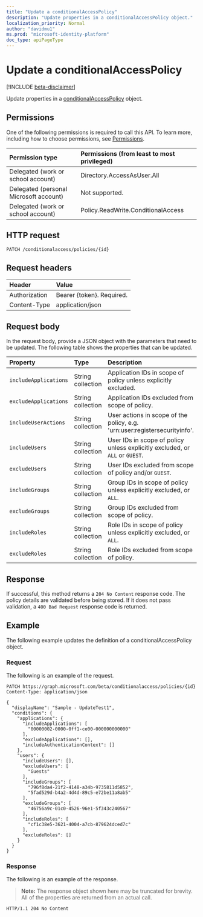 ```yaml
---
title: "Update a conditionalAccessPolicy"
description: "Update properties in a conditionalAccessPolicy object."
localization_priority: Normal
author: "davidmu1"
ms.prod: "microsoft-identity-platform"
doc_type: apiPageType
---
```


# Update a conditionalAccessPolicy

[!INCLUDE [beta-disclaimer](../../includes/beta-disclaimer.md)]

Update properties in a [conditionalAccessPolicy](../resources/ConditionalAccessPolicy.md) object.

## Permissions

One of the following permissions is required to call this API. To learn more, including how to choose permissions, see [Permissions](/graph/permissions-reference).

|Permission type | Permissions (from least to most privileged) |
|:-------------- |:-------------------------------------- |
| Delegated (work or school account) | Directory.AccessAsUser.All |
| Delegated (personal Microsoft account) | Not supported. |
| Delegated (work or school account) | Policy.ReadWrite.ConditionalAccess |

## HTTP request

<!-- { "blockType": "ignored" } -->
```http
PATCH /conditionalaccess/policies/{id}
```

## Request headers

| Header | Value |
|:------ |:----- |
| Authorization  | Bearer {token}. Required. |
| Content-Type  | application/json |

## Request body

In the request body, provide a JSON object with the parameters that need to be updated. The following table shows the properties that can be updated.

| Property | Type | Description |
|:-------- |:---- |:----------- |
| `includeApplications` | String collection | Application IDs in scope of policy unless explicitly excluded. |
| `excludeApplications` | String collection | Application IDs excluded from scope of policy. |
| `includeUserActions` | String collection | User actions in scope of the policy, e.g. 'urn:user:registersecurityinfo'. |
| `includeUsers` | String collection | User IDs in scope of policy unless explicitly excluded, or `ALL` or `GUEST`. |
| `excludeUsers` | String collection | User IDs excluded from scope of policy and/or `GUEST`. |
| `includeGroups` | String collection | Group IDs in scope of policy unless explicitly excluded, or `ALL`. |
| `excludeGroups` | String collection | Group IDs excluded from scope of policy. |
| `includeRoles` | String collection | Role IDs in scope of policy unless explicitly excluded, or `ALL`. |
| `excludeRoles` | String collection | Role IDs excluded from scope of policy. |

## Response

If successful, this method returns a `204 No Content` response code. The policy details are validated before being stored. If it does not pass validation, a `400 Bad Request` response code is returned.

## Example

The following example updates the definition of a conditionalAccessPolicy object.

### Request

The following is an example of the request.

```http
PATCH https://graph.microsoft.com/beta/conditionalaccess/policies/{id}
Content-Type: application/json

{
  "displayName": "Sample - UpdateTest1",
  "conditions": {
    "applications": {
      "includeApplications": [
        "00000002-0000-0ff1-ce00-000000000000"
      ],
      "excludeApplications": [],
      "includeAuthenticationContext": []
    },
    "users": {
      "includeUsers": [],
      "excludeUsers": [
        "Guests"
      ],
      "includeGroups": [
        "796f8da4-21f2-4148-a34b-9735811d5852",
        "5fad529d-b4a2-4d4d-89c5-e72be11a8ab5"
      ],
      "excludeGroups": [
        "46756a9c-01c0-4526-96e1-5f343c240567"
      ],
      "includeRoles": [
        "cf1c38e5-3621-4004-a7cb-879624dced7c"
      ],
      "excludeRoles": []
    }
  }
}

```

### Response

The following is an example of the response. 

> **Note:** The response object shown here may be truncated for brevity. All of the properties are returned from an actual call.

```http
HTTP/1.1 204 No Content
```

<!-- uuid: 8fcb5dbc-d5aa-4681-8e31-b001d5168d79
2015-10-25 14:57:30 UTC -->
<!--
{
  "type": "#page.annotation",
  "description": "Update a conditionalAccessPolicy",
  "keywords": "",
  "section": "documentation",
  "tocPath": "",
  "suppressions": [
  ]
}
-->